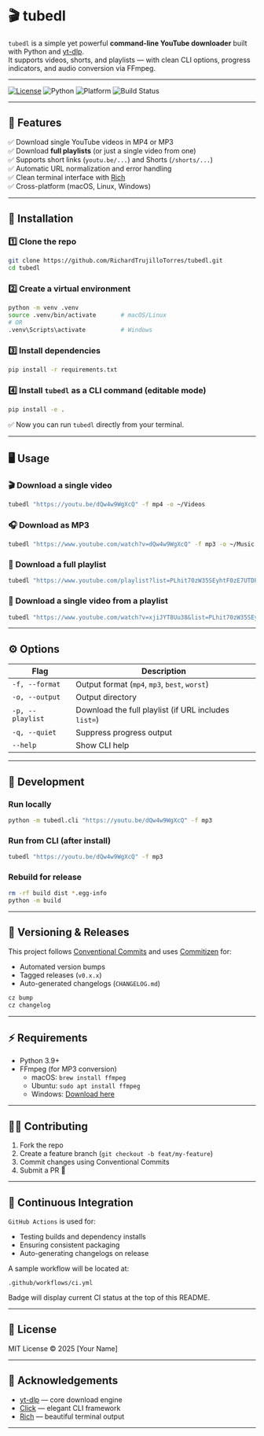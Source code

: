 # 🎬 tubedl

`tubedl` is a simple yet powerful **command-line YouTube downloader** built with Python and [yt-dlp](https://github.com/yt-dlp/yt-dlp).  
It supports videos, shorts, and playlists — with clean CLI options, progress indicators, and audio conversion via FFmpeg.

---

[![License](https://img.shields.io/badge/license-MIT-blue.svg)](LICENSE)
![Python](https://img.shields.io/badge/python-3.9+-blue.svg)
![Platform](https://img.shields.io/badge/platform-macOS%20%7C%20Linux%20%7C%20Windows-lightgrey.svg)
![Build Status](https://github.com/RichardTrujilloTorres/tubedl/actions/workflows/ci.yml/badge.svg)

---

## 🚀 Features

✅ Download single YouTube videos in MP4 or MP3  
✅ Download **full playlists** (or just a single video from one)  
✅ Supports short links (`youtu.be/...`) and Shorts (`/shorts/...`)  
✅ Automatic URL normalization and error handling  
✅ Clean terminal interface with [Rich](https://github.com/Textualize/rich)  
✅ Cross-platform (macOS, Linux, Windows)

---

## 🧰 Installation

### 1️⃣ Clone the repo

```bash
git clone https://github.com/RichardTrujilloTorres/tubedl.git
cd tubedl
```

### 2️⃣ Create a virtual environment

```bash
python -m venv .venv
source .venv/bin/activate       # macOS/Linux
# OR
.venv\Scripts\activate          # Windows
```

### 3️⃣ Install dependencies

```bash
pip install -r requirements.txt
```

### 4️⃣ Install `tubedl` as a CLI command (editable mode)

```bash
pip install -e .
```

✅ Now you can run `tubedl` directly from your terminal.

---

## 🖥️ Usage

### 🎬 Download a single video

```bash
tubedl "https://youtu.be/dQw4w9WgXcQ" -f mp4 -o ~/Videos
```

### 🎧 Download as MP3

```bash
tubedl "https://www.youtube.com/watch?v=dQw4w9WgXcQ" -f mp3 -o ~/Music
```

### 📃 Download a full playlist

```bash
tubedl "https://www.youtube.com/playlist?list=PLhit70zW35SEyhtF0zE7UTDPB9VGM4ngN" --playlist -f mp4 -o ~/Videos
```

### 🎯 Download a single video from a playlist

```bash
tubedl "https://www.youtube.com/watch?v=xjiJYT8Uu38&list=PLhit70zW35SEyhtF0zE7UTDPB9VGM4ngN" -f mp4 -o ~/Videos
```

---

## ⚙️ Options

| Flag | Description |
|------|--------------|
| `-f, --format` | Output format (`mp4`, `mp3`, `best`, `worst`) |
| `-o, --output` | Output directory |
| `-p, --playlist` | Download the full playlist (if URL includes `list=`) |
| `-q, --quiet` | Suppress progress output |
| `--help` | Show CLI help |

---

## 🧩 Development

### Run locally

```bash
python -m tubedl.cli "https://youtu.be/dQw4w9WgXcQ" -f mp3
```

### Run from CLI (after install)

```bash
tubedl "https://youtu.be/dQw4w9WgXcQ" -f mp3
```

### Rebuild for release

```bash
rm -rf build dist *.egg-info
python -m build
```

---

## 🧾 Versioning & Releases

This project follows [Conventional Commits](https://www.conventionalcommits.org/en/v1.0.0/) and uses [Commitizen](https://commitizen-tools.github.io/commitizen/) for:

- Automated version bumps  
- Tagged releases (`v0.x.x`)  
- Auto-generated changelogs (`CHANGELOG.md`)

```bash
cz bump
cz changelog
```

---

## ⚡ Requirements

- Python 3.9+  
- FFmpeg (for MP3 conversion)  
  - macOS: `brew install ffmpeg`  
  - Ubuntu: `sudo apt install ffmpeg`  
  - Windows: [Download here](https://ffmpeg.org/download.html)

---

## 🧑‍💻 Contributing

1. Fork the repo  
2. Create a feature branch (`git checkout -b feat/my-feature`)  
3. Commit changes using Conventional Commits  
4. Submit a PR 🚀

---

## 🧱 Continuous Integration

`GitHub Actions` is used for:
- Testing builds and dependency installs  
- Ensuring consistent packaging  
- Auto-generating changelogs on release

A sample workflow will be located at:
```
.github/workflows/ci.yml
```

Badge will display current CI status at the top of this README.

---

## 📜 License

MIT License © 2025 [Your Name]

---

## 🌟 Acknowledgements

- [yt-dlp](https://github.com/yt-dlp/yt-dlp) — core download engine  
- [Click](https://click.palletsprojects.com/) — elegant CLI framework  
- [Rich](https://github.com/Textualize/rich) — beautiful terminal output  

---
